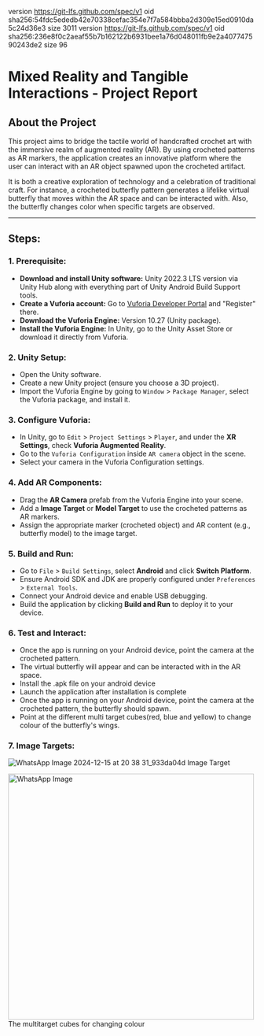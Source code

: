 version https://git-lfs.github.com/spec/v1
oid sha256:54fdc5ededb42e70338cefac354e7f7a584bbba2d309e15ed0910da5c24d36e3
size 3011
version https://git-lfs.github.com/spec/v1
oid sha256:236e8f0c2aeaf55b7b162122b6931bee1a76d048011fb9e2a407747590243de2
size 96
# Mixed Reality and Tangible Interactions - Project Report

## About the Project
This project aims to bridge the tactile world of handcrafted crochet art with the immersive realm of augmented reality (AR). By using crocheted patterns as AR markers, the application creates an innovative platform where the user can interact with an AR object spawned upon the crocheted artifact. 

It is both a creative exploration of technology and a celebration of traditional craft. For instance, a crocheted butterfly pattern generates a lifelike virtual butterfly that moves within the AR space and can be interacted with. Also, the butterfly changes color when specific targets are observed.

---

## Steps:

### 1. Prerequisite:
- **Download and install Unity software:** Unity 2022.3 LTS version via Unity Hub along with everything part of Unity Android Build Support tools.
- **Create a Vuforia account:** Go to [Vuforia Developer Portal](https://developer.vuforia.com/home) and "Register" there.
- **Download the Vuforia Engine:** Version 10.27 (Unity package).
- **Install the Vuforia Engine:** In Unity, go to the Unity Asset Store or download it directly from Vuforia.

### 2. Unity Setup:
- Open the Unity software.
- Create a new Unity project (ensure you choose a 3D project).
- Import the Vuforia Engine by going to `Window` > `Package Manager`, select the Vuforia package, and install it.

### 3. Configure Vuforia:
- In Unity, go to `Edit` > `Project Settings` > `Player`, and under the **XR Settings**, check **Vuforia Augmented Reality**.
- Go to the `Vuforia Configuration` inside `AR camera` object in the scene.
- Select your camera in the Vuforia Configuration settings.

### 4. Add AR Components:
- Drag the **AR Camera** prefab from the Vuforia Engine into your scene.
- Add a **Image Target** or **Model Target** to use the crocheted patterns as AR markers.
- Assign the appropriate marker (crocheted object) and AR content (e.g., butterfly model) to the image target.

### 5. Build and Run:
- Go to `File` > `Build Settings`, select **Android** and click **Switch Platform**.
- Ensure Android SDK and JDK are properly configured under `Preferences` > `External Tools`.
- Connect your Android device and enable USB debugging.
- Build the application by clicking **Build and Run** to deploy it to your device.

### 6. Test and Interact:
- Once the app is running on your Android device, point the camera at the crocheted pattern.
- The virtual butterfly will appear and can be interacted with in the AR space.
- Install the .apk file on your android device
- Launch the application after installation is complete
- Once the app is running on your Android device, point the camera at the crocheted pattern, the butterfly should spawn.
- Point at the different multi target cubes(red, blue and yellow) to change colour of the butterfly's wings.
### 7. Image Targets:
![WhatsApp Image 2024-12-15 at 20 38 31_933da04d](https://github.com/user-attachments/assets/28826c0a-d5fa-4410-a018-6c84315a4bb9)
Image Target


<img src="https://github.com/user-attachments/assets/01fb0146-3d0b-4452-99a9-e69d5fd67db3" alt="WhatsApp Image" width="500" />
The multitarget cubes for changing colour
